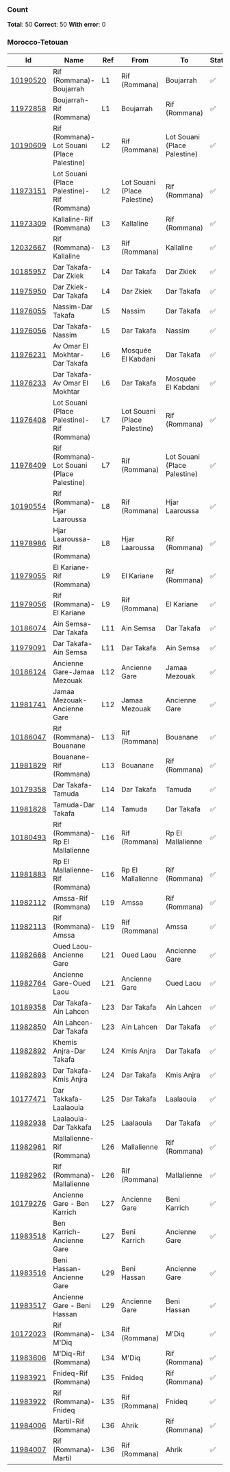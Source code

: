 ### Count
**Total**: 50  **Correct**: 50  **With error**: 0

### Morocco-Tetouan
| Id | Name | Ref | From | To | State |
| -- | ---- | --- | ---- | -- | ----- |
[10190520](https://www.openstreetmap.org/relation/10190520) | Rif (Rommana)-Boujarrah | L1 | Rif (Rommana) | Boujarrah | ✅
[11972858](https://www.openstreetmap.org/relation/11972858) | Boujarrah-Rif (Rommana) | L1 | Boujarrah | Rif (Rommana) | ✅
[10190609](https://www.openstreetmap.org/relation/10190609) | Rif (Rommana)-Lot Souani (Place Palestine) | L2 | Rif (Rommana) | Lot Souani (Place Palestine) | ✅
[11973151](https://www.openstreetmap.org/relation/11973151) | Lot Souani (Place Palestine)-Rif (Rommana) | L2 | Lot Souani (Place Palestine) | Rif (Rommana) | ✅
[11973309](https://www.openstreetmap.org/relation/11973309) | Kallaline-Rif (Rommana) | L3 | Kallaline | Rif (Rommana) | ✅
[12032667](https://www.openstreetmap.org/relation/12032667) | Rif (Rommana)-Kallaline | L3 | Rif (Rommana) | Kallaline | ✅
[10185957](https://www.openstreetmap.org/relation/10185957) | Dar Takafa-Dar Zkiek | L4 | Dar Takafa | Dar Zkiek | ✅
[11975950](https://www.openstreetmap.org/relation/11975950) | Dar Zkiek-Dar Takafa | L4 | Dar Zkiek | Dar Takafa | ✅
[11976055](https://www.openstreetmap.org/relation/11976055) | Nassim-Dar Takafa | L5 | Nassim | Dar Takafa | ✅
[11976056](https://www.openstreetmap.org/relation/11976056) | Dar Takafa-Nassim | L5 | Dar Takafa | Nassim | ✅
[11976231](https://www.openstreetmap.org/relation/11976231) | Av Omar El Mokhtar-Dar Takafa | L6 | Mosquée El Kabdani | Dar Takafa | ✅
[11976233](https://www.openstreetmap.org/relation/11976233) | Dar Takafa-Av Omar El Mokhtar | L6 | Dar Takafa | Mosquée El Kabdani | ✅
[11976408](https://www.openstreetmap.org/relation/11976408) | Lot Souani (Place Palestine)-Rif (Rommana) | L7 | Lot Souani (Place Palestine) | Rif (Rommana) | ✅
[11976409](https://www.openstreetmap.org/relation/11976409) | Rif (Rommana)-Lot Souani (Place Palestine) | L7 | Rif (Rommana) | Lot Souani (Place Palestine) | ✅
[10190554](https://www.openstreetmap.org/relation/10190554) | Rif (Rommana)-Hjar Laaroussa | L8 | Rif (Rommana) | Hjar Laaroussa | ✅
[11978986](https://www.openstreetmap.org/relation/11978986) | Hjar Laaroussa-Rif (Rommana) | L8 | Hjar Laaroussa | Rif (Rommana) | ✅
[11979055](https://www.openstreetmap.org/relation/11979055) | El Kariane-Rif (Rommana) | L9 | El Kariane | Rif (Rommana) | ✅
[11979056](https://www.openstreetmap.org/relation/11979056) | Rif (Rommana)-El Kariane | L9 | Rif (Rommana) | El Kariane | ✅
[10186074](https://www.openstreetmap.org/relation/10186074) | Ain Semsa-Dar Takafa | L11 | Ain Semsa | Dar Takafa | ✅
[11979091](https://www.openstreetmap.org/relation/11979091) | Dar Takafa-Ain Semsa | L11 | Dar Takafa | Ain Semsa | ✅
[10186124](https://www.openstreetmap.org/relation/10186124) | Ancienne Gare-Jamaa Mezouak | L12 | Ancienne Gare | Jamaa Mezouak | ✅
[11981741](https://www.openstreetmap.org/relation/11981741) | Jamaa Mezouak-Ancienne Gare | L12 | Jamaa Mezouak | Ancienne Gare | ✅
[10186047](https://www.openstreetmap.org/relation/10186047) | Rif (Rommana)-Bouanane | L13 | Rif (Rommana) | Bouanane | ✅
[11981829](https://www.openstreetmap.org/relation/11981829) | Bouanane-Rif (Rommana) | L13 | Bouanane | Rif (Rommana) | ✅
[10179358](https://www.openstreetmap.org/relation/10179358) | Dar Takafa-Tamuda | L14 | Dar Takafa | Tamuda | ✅
[11981828](https://www.openstreetmap.org/relation/11981828) | Tamuda-Dar Takafa | L14 | Tamuda | Dar Takafa | ✅
[10180493](https://www.openstreetmap.org/relation/10180493) | Rif (Rommana)-Rp El Mallalienne | L16 | Rif (Rommana) | Rp El Mallalienne | ✅
[11981883](https://www.openstreetmap.org/relation/11981883) | Rp El Mallalienne-Rif (Rommana) | L16 | Rp El Mallalienne | Rif (Rommana) | ✅
[11982112](https://www.openstreetmap.org/relation/11982112) | Amssa-Rif (Rommana) | L19 | Amssa | Rif (Rommana) | ✅
[11982113](https://www.openstreetmap.org/relation/11982113) | Rif (Rommana)-Amssa | L19 | Rif (Rommana) | Amssa | ✅
[11982668](https://www.openstreetmap.org/relation/11982668) | Oued Laou-Ancienne Gare | L21 | Oued Laou | Ancienne Gare | ✅
[11982764](https://www.openstreetmap.org/relation/11982764) | Ancienne Gare-Oued Laou | L21 | Ancienne Gare | Oued Laou | ✅
[10189358](https://www.openstreetmap.org/relation/10189358) | Dar Takafa-Ain Lahcen | L23 | Dar Takafa | Ain Lahcen | ✅
[11982850](https://www.openstreetmap.org/relation/11982850) | Ain Lahcen-Dar Takafa | L23 | Ain Lahcen | Dar Takafa | ✅
[11982892](https://www.openstreetmap.org/relation/11982892) | Khemis Anjra-Dar Takafa | L24 | Kmis Anjra | Dar Takafa | ✅
[11982893](https://www.openstreetmap.org/relation/11982893) | Dar Takafa-Kmis Anjra | L24 | Dar Takafa | Kmis Anjra | ✅
[10177471](https://www.openstreetmap.org/relation/10177471) | Dar Takkafa-Laalaouia | L25 | Dar Takafa | Laalaouia | ✅
[11982938](https://www.openstreetmap.org/relation/11982938) | Laalaouia-Dar Takkafa | L25 | Laalaouia | Dar Takafa | ✅
[11982961](https://www.openstreetmap.org/relation/11982961) | Mallalienne-Rif (Rommana) | L26 | Mallalienne | Rif (Rommana) | ✅
[11982962](https://www.openstreetmap.org/relation/11982962) | Rif (Rommana)-Mallalienne | L26 | Rif (Rommana) | Mallalienne | ✅
[10179276](https://www.openstreetmap.org/relation/10179276) | Ancienne Gare - Ben Karrich | L27 | Ancienne Gare | Beni Karrich | ✅
[11983518](https://www.openstreetmap.org/relation/11983518) | Ben Karrich-Ancienne Gare | L27 | Beni Karrich | Ancienne Gare | ✅
[11983516](https://www.openstreetmap.org/relation/11983516) | Beni Hassan-Ancienne Gare | L29 | Beni Hassan | Ancienne Gare | ✅
[11983517](https://www.openstreetmap.org/relation/11983517) | Ancienne Gare - Beni Hassan | L29 | Ancienne Gare | Beni Hassan | ✅
[10172023](https://www.openstreetmap.org/relation/10172023) | Rif (Rommana)-M'Diq | L34 | Rif (Rommana) | M'Diq | ✅
[11983606](https://www.openstreetmap.org/relation/11983606) | M'Diq-Rif (Rommana) | L34 | M'Diq | Rif (Rommana) | ✅
[11983921](https://www.openstreetmap.org/relation/11983921) | Fnideq-Rif (Rommana) | L35 | Fnideq | Rif (Rommana) | ✅
[11983922](https://www.openstreetmap.org/relation/11983922) | Rif (Rommana)-Fnideq | L35 | Rif (Rommana) | Fnideq | ✅
[11984006](https://www.openstreetmap.org/relation/11984006) | Martil-Rif (Rommana) | L36 | Ahrik | Rif (Rommana) | ✅
[11984007](https://www.openstreetmap.org/relation/11984007) | Rif (Rommana)-Martil | L36 | Rif (Rommana) | Ahrik | ✅
